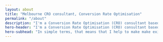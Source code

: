 ```yaml
---
layout: about
title: "Melbourne CRO consultant, Conversion Rate Optimisation"
permalink: "/about"
description: "I'm a Conversion Rate Optimisation (CRO) consultant based in Melbourne"
hero-header: "I'm a Conversion Rate Optimisation (CRO) consultant based in Melbourne"
hero-subhead: "In simple terms, that means that I help to make make existing websites, apps and digital services more usable, more delightful and more profitable."
---
```

